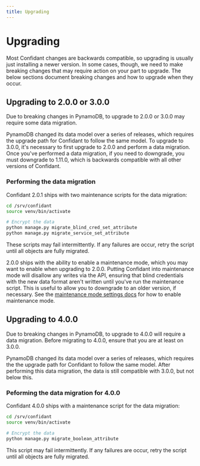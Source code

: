```yaml
---
title: Upgrading
---
```


# Upgrading

Most Confidant changes are backwards compatible, so upgrading is usually just
installing a newer version. In some cases, though, we need to make breaking
changes that may require action on your part to upgrade. The below sections
document breaking changes and how to upgrade when they occur.

## Upgrading to 2.0.0 or 3.0.0

Due to breaking changes in PynamoDB, to upgrade to 2.0.0 or 3.0.0 may require
some data migration.

PynamoDB changed its data model over a series of releases, which requires
the upgrade path for Confidant to follow the same model. To upgrade to 3.0.0,
it's necessary to first upgrade to 2.0.0 and perform a data migration. Once
you've performed a data migration, if you need to downgrade, you must
downgrade to 1.11.0, which is backwards compatible with all other
versions of Confidant.

### Performing the data migration

Confidant 2.0.1 ships with two maintenance scripts for the data migration:

```bash
cd /srv/confidant
source venv/bin/activate

# Encrypt the data
python manage.py migrate_blind_cred_set_attribute
python manage.py migrate_service_set_attribute
```

These scripts may fail intermittently. If any failures are occur, retry the
script until all objects are fully migrated.

2.0.0 ships with the ability to enable a maintenance mode, which you may want
to enable when upgrading to 2.0.0. Putting Confidant into maintenance mode
will disallow any writes via the API, ensuring that blind credentials with the
new data format aren't written until you've run the maintenance script. This
is useful to allow you to downgrade to an older version, if necessary. See the
[maintenance mode settings docs](https://lyft.github.io/confidant/basics/configuration/#maintenance-mode-settings)
for how to enable maintenance mode.

## Upgrading to 4.0.0

Due to breaking changes in PynamoDB, to upgrade to 4.0.0 will require a data
migration. Before migrating to 4.0.0, ensure that you are at least on 3.0.0.

PynamoDB changed its data model over a series of releases, which requires the
the upgrade path for Confidant to follow the same model. After performing this
data migration, the data is still compatible with 3.0.0, but not below this.

### Peforming the data migration for 4.0.0

Confidant 4.0.0 ships with a maintenance script for the data migration:

```bash
cd /srv/confidant
source venv/bin/activate

# Encrypt the data
python manage.py migrate_boolean_attribute
```

This script may fail intermittently. If any failures are occur, retry the
script until all objects are fully migrated.
